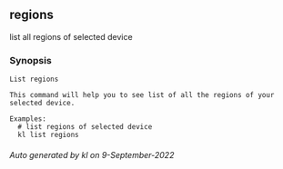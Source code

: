 ## regions

list all regions of selected device

### Synopsis

```
List regions

This command will help you to see list of all the regions of your selected device. 

Examples:
  # list regions of selected device
  kl list regions
```





###### Auto generated by kl on 9-September-2022
